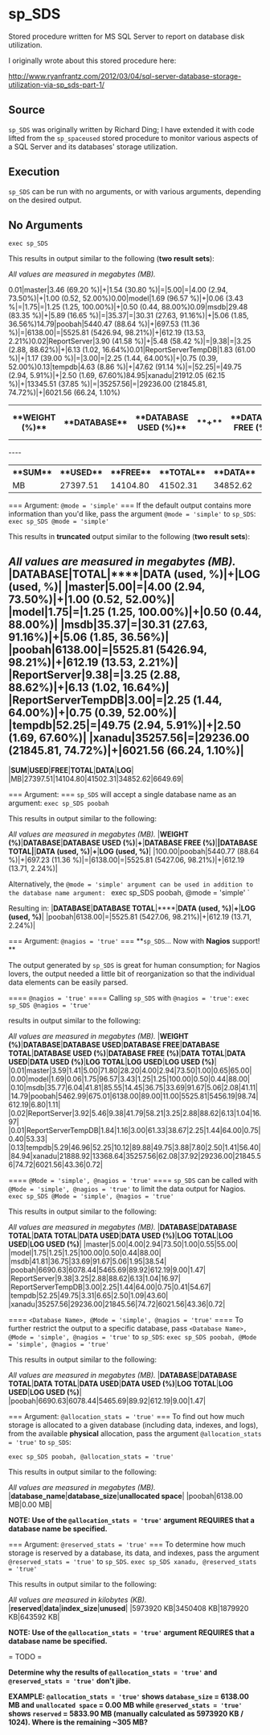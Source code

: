 sp_SDS
======

Stored procedure written for MS SQL Server to report on database disk utilization.

I originally wrote about this stored procedure here:

http://www.ryanfrantz.com/2012/03/04/sql-server-database-storage-utilization-via-sp_sds-part-1/

Source
------
`sp_SDS` was originally written by Richard Ding; I have extended it with code lifted from the `sp_spaceused` stored procedure to monitor various aspects of a SQL Server and its databases' storage utilization.

Execution
---------
`sp_SDS` can be run with no arguments, or with various arguments, depending on the desired output.

No Arguments
------------
`exec sp_SDS`

This results in output similar to the following (**two result sets**):

_All values are measured in megabytes (MB)._

<table>
<tr><th>**WEIGHT (%)**</th><th>**DATABASE**</th><th>**DATABASE USED  (%)**</th><th>**+**</th><th>**DATABASE FREE  (%)**</th><th>****</th><th>**DATABASE TOTAL**</th><th>****</th><th>**DATA  (used,  %)**</th><th>**+**</th><th>**LOG  (used,  %)**</th></tr>
<tr>0.01|master|3.46  (69.20 %)|+|1.54  (30.80 %)|=|5.00|=|4.00  (2.94,  73.50%)|+|1.00  (0.52,  52.00%)</tr>
<tr>0.00|model|1.69  (96.57 %)|+|0.06  (3.43 %|=|1.75|=|1.25  (1.25,  100.00%)|+|0.50  (0.44,  88.00%)</tr>
<tr>0.09|msdb|29.48  (83.35 %)|+|5.89  (16.65 %)|=|35.37|=|30.31  (27.63,  91.16%)|+|5.06  (1.85,  36.56%)</tr>
<tr>14.79|poobah|5440.47  (88.64 %)|+|697.53  (11.36 %)|=|6138.00|=|5525.81  (5426.94,  98.21%)|+|612.19  (13.53,  2.21%)</tr>
<tr>0.02|ReportServer|3.90  (41.58 %)|+|5.48  (58.42 %)|=|9.38|=|3.25  (2.88,  88.62%)|+|6.13  (1.02,  16.64%)</tr>
<tr>0.01|ReportServerTempDB|1.83  (61.00 %)|+|1.17  (39.00 %)|=|3.00|=|2.25  (1.44,  64.00%)|+|0.75  (0.39,  52.00%)</tr>
<tr>0.13|tempdb|4.63  (8.86 %)|+|47.62  (91.14 %)|=|52.25|=|49.75  (2.94,  5.91%)|+|2.50  (1.69,  67.60%)</tr>
<tr>84.95|xanadu|21912.05  (62.15 %)|+|13345.51  (37.85 %)|=|35257.56|=|29236.00  (21845.81,  74.72%)|+|6021.56  (66.24,  1.10%)</tr>
</table>
----
<table>
<tr><th>**SUM**</th><th>**USED**</th><th>**FREE**</th><th>**TOTAL**</th><th>**DATA**</th><th>**LOG**</th></tr>
<tr><td>MB</td><td>27397.51</td><td>14104.80</td><td>41502.31</td><td>34852.62</td><td>6649.69</td></tr>
</table>

=== Argument: `@mode = 'simple'` ===
If the default output contains more information than you'd like, pass the argument `@mode = 'simple'` to `sp_SDS`:
`exec sp_SDS @mode = 'simple'`

This results in __**truncated**__ output similar to the following (**two result sets**):

_All values are measured in megabytes (MB)._
 |**DATABASE**|**TOTAL**|****|**DATA  (used,  %)**|**+**|**LOG  (used,  %)**|
 |master|5.00|=|4.00  (2.94,  73.50%)|+|1.00  (0.52,  52.00%)|
 |model|1.75|=|1.25  (1.25,  100.00%)|+|0.50  (0.44,  88.00%)|
 |msdb|35.37|=|30.31  (27.63,  91.16%)|+|5.06  (1.85,  36.56%)|
 |poobah|6138.00|=|5525.81  (5426.94,  98.21%)|+|612.19  (13.53,  2.21%)|
 |ReportServer|9.38|=|3.25  (2.88,  88.62%)|+|6.13  (1.02,  16.64%)|
 |ReportServerTempDB|3.00|=|2.25  (1.44,  64.00%)|+|0.75  (0.39,  52.00%)|
 |tempdb|52.25|=|49.75  (2.94,  5.91%)|+|2.50  (1.69,  67.60%)|
 |xanadu|35257.56|=|29236.00  (21845.81,  74.72%)|+|6021.56  (66.24,  1.10%)|
----
 |**SUM**|**USED**|**FREE**|**TOTAL**|**DATA**|**LOG**|
 |MB|27397.51|14104.80|41502.31|34852.62|6649.69|

=== Argument: <Database Name> ===
`sp_SDS` will accept a single database name as an argument:
`
exec sp_SDS poobah
`

This results in output similar to the following:

_All values are measured in megabytes (MB)._
 |**WEIGHT (%)**|**DATABASE**|**DATABASE USED  (%)**|**+**|**DATABASE FREE  (%)**|****|**DATABASE TOTAL**|****|**DATA  (used,  %)**|**+**|**LOG  (used,  %)**|
 |100.00|poobah|5440.77  (88.64 %)|+|697.23  (11.36 %)|=|6138.00|=|5525.81  (5427.06,  98.21%)|+|612.19  (13.71,  2.24%)|

Alternatively, the `@mode = 'simple' argument can be used in addition to the database name argument:
`
exec sp_SDS poobah, @mode = 'simple'
`

Resulting in:
 |**DATABASE**|**DATABASE TOTAL**|****|**DATA  (used,  %)**|**+**|**LOG  (used,  %)**|
 |poobah|6138.00|=|5525.81  (5427.06,  98.21%)|+|612.19  (13.71,  2.24%)|


=== Argument: `@nagios = 'true'` ===
**`sp_SDS`...  Now with __Nagios__ support! **

The output generated by `sp_SDS` is great for human consumption; for Nagios lovers, the output needed a little bit of reorganization so that the individual data elements can be easily parsed.

==== `@nagios = 'true'` ====
Calling `sp_SDS` with `@nagios = 'true'`:
`
exec sp_SDS @nagios = 'true'
`

results in output similar to the following:

_All values are measured in megabytes (MB)._
 |**WEIGHT (%)**|**DATABASE**|**DATABASE USED**|**DATABASE FREE**|**DATABASE TOTAL**|**DATABASE USED  (%)**|**DATABASE FREE  (%)**|**DATA TOTAL**|**DATA USED**|**DATA USED  (%)**|**LOG TOTAL**|**LOG USED**|**LOG USED  (%)**|
 |0.01|master|3.59|1.41|5.00|71.80|28.20|4.00|2.94|73.50|1.00|0.65|65.00|
 |0.00|model|1.69|0.06|1.75|96.57|3.43|1.25|1.25|100.00|0.50|0.44|88.00|
 |0.10|msdb|35.77|6.04|41.81|85.55|14.45|36.75|33.69|91.67|5.06|2.08|41.11|
 |14.79|poobah|5462.99|675.01|6138.00|89.00|11.00|5525.81|5456.19|98.74|612.19|6.80|1.11|
 |0.02|ReportServer|3.92|5.46|9.38|41.79|58.21|3.25|2.88|88.62|6.13|1.04|16.97|
 |0.01|ReportServerTempDB|1.84|1.16|3.00|61.33|38.67|2.25|1.44|64.00|0.75|0.40|53.33|
 |0.13|tempdb|5.29|46.96|52.25|10.12|89.88|49.75|3.88|7.80|2.50|1.41|56.40|
 |84.94|xanadu|21888.92|13368.64|35257.56|62.08|37.92|29236.00|21845.56|74.72|6021.56|43.36|0.72|

==== `@Mode = 'simple', @nagios = 'true'` ====
`sp_SDS` can be called with `@Mode = 'simple', @nagios = 'true'` to limit the data output for Nagios.
`
exec sp_SDS @Mode = 'simple', @nagios = 'true'
`

This results in output similar to the following:

_All values are measured in megabytes (MB)._
 |**DATABASE**|**DATABASE TOTAL**|**DATA TOTAL**|**DATA USED**|**DATA USED  (%)**|**LOG TOTAL**|**LOG USED**|**LOG USED  (%)**|
 |master|5.00|4.00|2.94|73.50|1.00|0.55|55.00|
 |model|1.75|1.25|1.25|100.00|0.50|0.44|88.00|
 |msdb|41.81|36.75|33.69|91.67|5.06|1.95|38.54|
 |poobah|6690.63|6078.44|5465.69|89.92|612.19|9.00|1.47|
 |ReportServer|9.38|3.25|2.88|88.62|6.13|1.04|16.97|
 |ReportServerTempDB|3.00|2.25|1.44|64.00|0.75|0.41|54.67|
 |tempdb|52.25|49.75|3.31|6.65|2.50|1.09|43.60|
 |xanadu|35257.56|29236.00|21845.56|74.72|6021.56|43.36|0.72|

==== `<Database Name>, @Mode = 'simple', @nagios = 'true'` ====
To further restrict the output to a specific database, pass `<Database Name>, @Mode = 'simple', @nagios = 'true'` to `sp_SDS`:
`
exec sp_SDS poobah, @Mode = 'simple', @nagios = 'true'
`

This results in output similar to the following:

_All values are measured in megabytes (MB)._
 |**DATABASE**|**DATABASE TOTAL**|**DATA TOTAL**|**DATA USED**|**DATA USED  (%)**|**LOG TOTAL**|**LOG USED**|**LOG USED  (%)**|
 |poobah|6690.63|6078.44|5465.69|89.92|612.19|9.00|1.47|

=== Argument: `@allocation_stats = 'true'` ===
To find out how much storage is allocated to a given database (including data, indexes, and logs), from the available __**physical**__ allocation, pass the argument `@allocation_stats = 'true'` to `sp_SDS`:

`
exec sp_SDS poobah, @allocation_stats = 'true'
`

This results in output similar to the following:

_All values are measured in megabytes (MB)._
 |**database_name**|**database_size**|**unallocated space**|
 |poobah|6138.00 MB|0.00 MB|

**NOTE: Use of the `@allocation_stats = 'true'` argument __REQUIRES__ that a database name be specified.**

=== Argument: `@reserved_stats = 'true'` ===
To determine how much storage is reserved by a database, its data, and indexes, pass the argument `@reserved_stats = 'true'` to `sp_SDS`.
`
exec sp_SDS xanadu, @reserved_stats = 'true'
`

This results in output similar to the following:

_All values are measured in kilobytes (KB)._
 |**reserved**|**data**|**index_size**|**unused**|
 |5973920 KB|3450408 KB|1879920 KB|643592 KB|

**NOTE: Use of the `@allocation_stats = 'true'` argument __REQUIRES__ that a database name be specified.**

= TODO =

**Determine why the results of `@allocation_stats = 'true'` and `@reserved_stats = 'true'` don't jibe.**

**EXAMPLE: `@allocation_stats = 'true'` shows `database_size` = __6138.00 MB__ and `unallocated space` = __0.00 MB__ while `@reserved_stats = 'true'` shows `reserved` = __5833.90 MB__ (manually calculated as 5973920 KB / 1024).  Where is the remaining __~305 MB__?**
